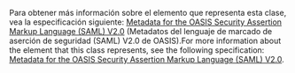 <span data-ttu-id="01d06-101">Para obtener más información sobre el elemento que representa esta clase, vea la especificación siguiente: [Metadata for the OASIS Security Assertion Markup Language (SAML) V2.0](https://go.microsoft.com/fwlink/?LinkId=231291) (Metadatos del lenguaje de marcado de aserción de seguridad (SAML) V2.0 de OASIS).</span><span class="sxs-lookup"><span data-stu-id="01d06-101">For more information about the element that this class represents, see the following specification: [Metadata for the OASIS Security Assertion Markup Language (SAML) V2.0](https://go.microsoft.com/fwlink/?LinkId=231291).</span></span>
